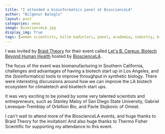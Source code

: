 ```yaml
---
title: "I attended a bioinformatics panel at BioscienceLA"
author: "Bilgenur Baloglu"
layout: post
categories: news
image: BioscienceLA.jpg
display_img: True
tags: [women scientists, bilim kadinlari, panel, academia, industry, bioinformatics, Singapore, biomonitoring]
---
```


I was invited by [Braid Theory](https://www.braidtheory.com/) for their event called [Let's B. Cereus: Biotech Beyond Human Health](https://www.eventbrite.com/e/lets-b-cereus-biotech-beyond-human-health-tickets-399613764527) hosted by [BioscienceLA](https://www.google.com/search?client=firefox-b-1-d&q=BioscienceLA). 

The focus of the event was biomanufacturing in Southern California, challenges and advantages of having a biotech start up in Los Angeles, and the (bioinformatics) tools to improve throughput in synthetic biology. There were interesting discussions around how we can improve the LA biotech ecosystem for climatetech and bluetech start ups.

It was very exciting to be joined by some very talented scientists and entrepreneurs, such as Stanley Maloy of San Diego State University, Gabriel Levesque-Tremblay of Orbillion Bio, and Pavle Stojkovic of Omeat. 

I can't wait to attend more of the BioscienceLA events, and huge thanks to Braid Theory for the invitation! And also huge thanks to Thermo Fisher Scientific for supporting my attendance to this event.
